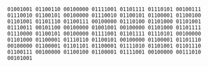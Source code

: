 `01001001 01100110 00100000 01111001 01101111 01110101 00100111 01110010 01100101 00100000 01110010 01100101 01100001 01100100 01101001 01101110 01100111 00100000 01110100 01101000 01101001 01110011 00101100 00100000 01001001 00100000 01101000 01101111 01110000 01100101 00100000 01111001 01101111 01110101 00100000 01101000 01100001 01110110 01100101 00100000 01100001 01101110 00100000 01100001 01101101 01100001 01111010 01101001 01101110 01100111 00100000 01100100 01100001 01111001 00100000 00111010 00101001`



<!--
**stamatim/stamatim** is a ✨ _special_ ✨ repository because its `README.md` (this file) appears on your GitHub profile.

Here are some ideas to get you started:

- 🔭 I’m currently working on ...
- 🌱 I’m currently learning ...
- 👯 I’m looking to collaborate on ...
- 🤔 I’m looking for help with ...
- 💬 Ask me about ...
- 📫 How to reach me: ...
- 😄 Pronouns: he/him
- ⚡ Fun fact: ...
-->
